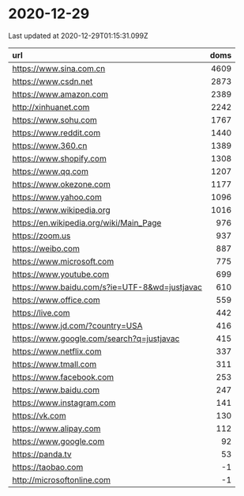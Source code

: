 # 2020-12-29

<!-- BEGIN -->
Last updated at 2020-12-29T01:15:31.099Z

url | doms
:- | -:
https://www.sina.com.cn | 4609
https://www.csdn.net | 2873
https://www.amazon.com | 2389
http://xinhuanet.com | 2242
https://www.sohu.com | 1767
https://www.reddit.com | 1440
https://www.360.cn | 1389
https://www.shopify.com | 1308
https://www.qq.com | 1207
https://www.okezone.com | 1177
https://www.yahoo.com | 1096
https://www.wikipedia.org | 1016
https://en.wikipedia.org/wiki/Main_Page | 976
https://zoom.us | 937
https://weibo.com | 887
https://www.microsoft.com | 775
https://www.youtube.com | 699
https://www.baidu.com/s?ie=UTF-8&wd=justjavac | 610
https://www.office.com | 559
https://live.com | 442
https://www.jd.com/?country=USA | 416
https://www.google.com/search?q=justjavac | 415
https://www.netflix.com | 337
https://www.tmall.com | 311
https://www.facebook.com | 253
https://www.baidu.com | 247
https://www.instagram.com | 141
https://vk.com | 130
https://www.alipay.com | 112
https://www.google.com | 92
https://panda.tv | 53
https://taobao.com | -1
http://microsoftonline.com | -1
<!-- END -->
